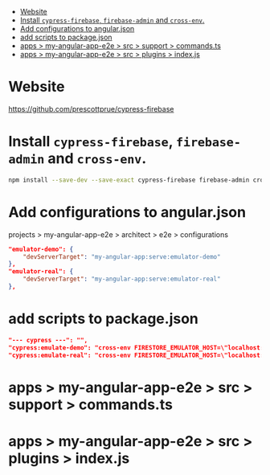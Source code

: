 - [Website](#website)
- [Install `cypress-firebase`, `firebase-admin` and `cross-env`.](#install-cypress-firebase-firebase-admin-and-cross-env)
- [Add configurations to angular.json](#add-configurations-to-angularjson)
- [add scripts to package.json](#add-scripts-to-packagejson)
- [apps > my-angular-app-e2e > src > support > commands.ts](#apps--my-angular-app-e2e--src--support--commandsts)
- [apps > my-angular-app-e2e > src > plugins > index.js](#apps--my-angular-app-e2e--src--plugins--indexjs)

# Website

https://github.com/prescottprue/cypress-firebase

# Install `cypress-firebase`, `firebase-admin` and `cross-env`.

```sh
npm install --save-dev --save-exact cypress-firebase firebase-admin cross-env
```

# Add configurations to angular.json

projects > my-angular-app-e2e > architect > e2e > configurations

```json
"emulator-demo": {
    "devServerTarget": "my-angular-app:serve:emulator-demo"
},
"emulator-real": {
    "devServerTarget": "my-angular-app:serve:emulator-real"
},
```

# add scripts to package.json

```json
"--- cypress ---": "",
"cypress:emulate-demo": "cross-env FIRESTORE_EMULATOR_HOST=\"localhost:8080\" FIREBASE_AUTH_EMULATOR_HOST=\"localhost:9099\" CYPRESS_USE_DEMO_PROJECT=\"true\" GCLOUD_PROJECT=\"demo-1\" ng e2e --watch -c emulator-demo",
"cypress:emulate-real": "cross-env FIRESTORE_EMULATOR_HOST=\"localhost:8080\" FIREBASE_AUTH_EMULATOR_HOST=\"localhost:9099\" CYPRESS_USE_DEMO_PROJECT=\"true\" GCLOUD_PROJECT=\"emulators-codelab-a5a89\" ng e2e --watch -c emulator-real",
```

# apps > my-angular-app-e2e > src > support > commands.ts

# apps > my-angular-app-e2e > src > plugins > index.js
